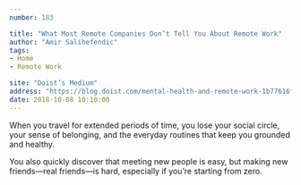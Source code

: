 ```yaml
---
number: 183

title: "What Most Remote Companies Don’t Tell You About Remote Work"
author: "Amir Salihefendic"
tags:
- Home
- Remote Work

site: "Doist’s Medium"
address: "https://blog.doist.com/mental-health-and-remote-work-1b77616f6945"
date: 2018-10-08 10:10:00
---
```


When you travel for extended periods of time, you lose your social circle, your sense of belonging, and the everyday routines that keep you grounded and healthy.

You also quickly discover that meeting new people is easy, but making new friends—real friends—is hard, especially if you’re starting from zero.
